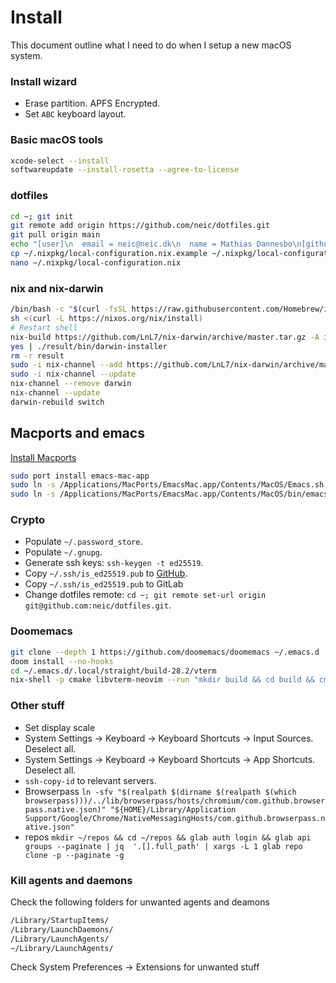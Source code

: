 # Install
This document outline what I need to do when I setup a new macOS system.

### Install wizard
* Erase partition. APFS Encrypted.
* Set `ABC` keyboard layout.

### Basic macOS tools
``` sh
xcode-select --install
softwareupdate --install-rosetta --agree-to-license
```

### dotfiles
```sh
cd ~; git init
git remote add origin https://github.com/neic/dotfiles.git
git pull origin main
echo "[user]\n  email = neic@neic.dk\n  name = Mathias Dannesbo\n[github]\n  user = neic@neic.dk" > .gitconfig
cp ~/.nixpkg/local-configuration.nix.example ~/.nixpkg/local-configuration.nix
nano ~/.nixpkg/local-configuration.nix
```

### nix and nix-darwin
``` sh
/bin/bash -c "$(curl -fsSL https://raw.githubusercontent.com/Homebrew/install/master/install.sh)"
sh <(curl -L https://nixos.org/nix/install)
# Restart shell
nix-build https://github.com/LnL7/nix-darwin/archive/master.tar.gz -A installer
yes | ./result/bin/darwin-installer
rm -r result
sudo -i nix-channel --add https://github.com/LnL7/nix-darwin/archive/master.tar.gz darwin
sudo -i nix-channel --update
nix-channel --remove darwin
nix-channel --update
darwin-rebuild switch
```

## Macports and emacs
[Install Macports](https://www.macports.org/install.php)
```sh
sudo port install emacs-mac-app
sudo ln -s /Applications/MacPorts/EmacsMac.app/Contents/MacOS/Emacs.sh /opt/local/bin/emacs
sudo ln -s /Applications/MacPorts/EmacsMac.app/Contents/MacOS/bin/emacsclient /opt/local/bin/emacsclient
```

### Crypto
* Populate `~/.password_store`.
* Populate `~/.gnupg`.
* Generate ssh keys: `ssh-keygen -t ed25519`.
* Copy `~/.ssh/is_ed25519.pub` to [GitHub](https://github.com/settings/keys).
* Copy `~/.ssh/is_ed25519.pub` to GitLab
* Change dotfiles remote: `cd ~; git remote set-url origin git@github.com:neic/dotfiles.git`.

### Doomemacs
```sh
git clone --depth 1 https://github.com/doomemacs/doomemacs ~/.emacs.d
doom install --no-hooks
cd ~/.emacs.d/.local/straight/build-28.2/vterm
nix-shell -p cmake libvterm-neovim --run "mkdir build && cd build && cmake .. && make"
```

### Other stuff
* Set display scale
* System Settings -> Keyboard -> Keyboard Shortcuts -> Input Sources. Deselect all.
* System Settings -> Keyboard -> Keyboard Shortcuts -> App Shortcuts. Deselect all.
* `ssh-copy-id` to relevant servers.
* Browserpass `ln -sfv "$(realpath $(dirname $(realpath $(which browserpass)))/../lib/browserpass/hosts/chromium/com.github.browserpass.native.json)" "${HOME}/Library/Application Support/Google/Chrome/NativeMessagingHosts/com.github.browserpass.native.json"`
* repos `mkdir ~/repos && cd ~/repos && glab auth login && glab api groups --paginate | jq  '.[].full_path' | xargs -L 1 glab repo clone -p --paginate -g`

### Kill agents and daemons
Check the following folders for unwanted agents and deamons
``` sh
/Library/StartupItems/
/Library/LaunchDaemons/
/Library/LaunchAgents/
~/Library/LaunchAgents/
```

Check System Preferences -> Extensions for unwanted stuff

<!---
Local Variables:
mode: gfm
End:
-->

